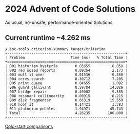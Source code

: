 # 2024 Advent of Code Solutions

As usual, no-unsafe, performance-oriented Solutions.

## Current runtime ~4.262 ms

```
❯ aoc-tools criterion-summary target/criterion
+------------------------------------------------------+
| Problem                     Time (ms)   % Total Time |
+======================================================+
| 001 historian hysteria        0.03655          0.858 |
| 002 red nosed reports         0.09264          2.173 |
| 003 mull it over              0.01536          0.360 |
| 004 ceres search              0.30712          7.205 |
| 005 print queue               0.04655          1.092 |
| 006 guard gallivant           0.59784         14.026 |
| 007 bridge repair             0.40002          9.385 |
| 008 resonant collinearity     0.00915          0.215 |
| 009 disk fragmenter           0.66319         15.559 |
| 010 hoof it                   0.14421          3.383 |
| 011 plutonium pebbles         1.94971         45.743 |
| Total                         4.26235        100.000 |
+------------------------------------------------------+
```

[Cold-start comparisons](https://aoc.ancalagon.black/2024)
